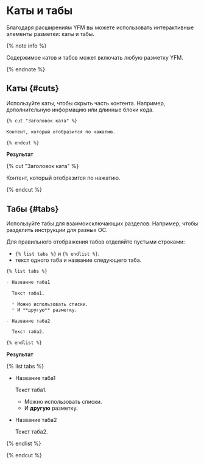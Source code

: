 # Каты и табы

Благодаря расширениям YFM вы можете использовать интерактивные элементы разметки: каты и табы.

{% note info %}

Содержимое катов и табов может включать любую разметку YFM.

{% endnote %}

## Каты {#cuts}

Используйте каты, чтобы скрыть часть контента. Например, дополнительную информацию или длинные блоки кода.

```markdown
{% cut "Заголовок ката" %}

Контент, который отобразится по нажатию.

{% endcut %}
```

**Результат**

{% cut "Заголовок ката" %}

Контент, который отобразится по нажатию.

{% endcut %}

## Табы {#tabs}

Используйте табы для взаимоисключающих разделов. Например, чтобы разделить инструкции для разных ОС.

Для правильного отображения табов отделяйте пустыми строками:
* `{% list tabs %}` и `{% endlist %}`.
* текст одного таба и название следующего таба.

```markdown
{% list tabs %}

- Название таба1

  Текст таба1.

  * Можно использовать списки.
  * И **другую** разметку.

- Название таба2

  Текст таба2.

{% endlist %}
```

**Результат**

{% list tabs %}

- Название таба1

  Текст таба1.

  * Можно использовать списки.
  * И **другую** разметку.

- Название таба2

  Текст таба2.

{% endlist %}

{% endcut %}
